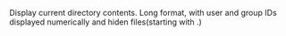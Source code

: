 Display current directory contents. Long format, with user and group IDs displayed numerically and hiden files(starting with .)
